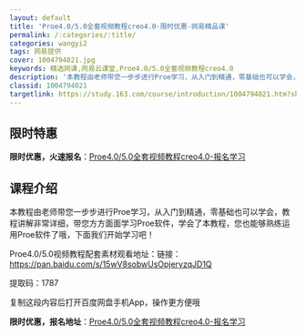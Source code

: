```yaml
---
layout: default
title: 'Proe4.0/5.0全套视频教程creo4.0-限时优惠-网易精品课'
permalink: /:categories/:title/
categories: wangyi2
tags: 网易提供
cover: 1004794021.jpg
keywords: 精选网课,网易云课堂,Proe4.0/5.0全套视频教程creo4.0
description: '本教程由老师带您一步步进行Proe学习，从入门到精通，零基础也可以学会，教程讲解非常详细，带您方方面面学习Proe软件，'
classid: 1004794021
targetlink: https://study.163.com/course/introduction/1004794021.htm?share=1&shareId=1025206652&utm_campaign=share&utm_medium=iphoneShare&utm_source=&utm_u=1025206652
---
```


## 限时特惠

**限时优惠，火速报名**：[Proe4.0/5.0全套视频教程creo4.0-报名学习](https://study.163.com/course/introduction/1004794021.htm?share=1&shareId=1025206652&utm_campaign=share&utm_medium=iphoneShare&utm_source=&utm_u=1025206652)

## 课程介绍

本教程由老师带您一步步进行Proe学习，从入门到精通，零基础也可以学会，教程讲解非常详细，带您方方面面学习Proe软件，学会了本教程，您也能够熟练运用Proe软件了哦，下面我们开始学习吧！

Proe4.0/5.0视频教程配套素材观看地址：链接：https://pan.baidu.com/s/15wV8sobwUsOpjeryzqJD1Q 

提取码：1787 

复制这段内容后打开百度网盘手机App，操作更方便哦

**限时优惠，报名地址**：[Proe4.0/5.0全套视频教程creo4.0-报名学习](https://study.163.com/course/introduction/1004794021.htm?share=1&shareId=1025206652&utm_campaign=share&utm_medium=iphoneShare&utm_source=&utm_u=1025206652)

